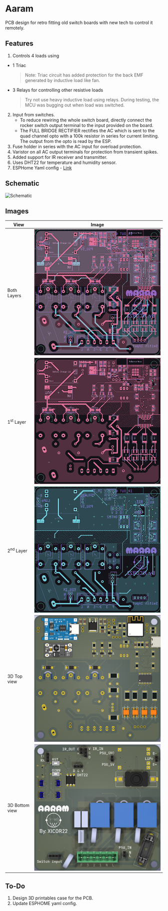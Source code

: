 # Aaram
PCB design for retro fitting old switch boards with new tech to control it remotely.

## Features
1. Controls 4 loads using
  - 1 Triac 
      > Note: Triac circuit has added protection for the back EMF generated by inductive load like fan.
  - 3 Relays for controlling other resistive loads
      > Try not use heavy inductive load using relays. During testing, the MCU was bugging out when load was switched.
2. Input from switches.
      - To reduce rewiring the whole switch board, directly connect the rocker switch output terminal to the input provided on the board.
      - The FULL BRIDGE RECTIFIER rectifies the AC which is sent to the quad channel opto with a 100k resistor in series for current limiting. The output from the opto is read by the ESP.
3. Fuse holder in series with the AC input for overload protection. 
4. Varistor on all AC output terminals for protection from transient spikes.
5. Added support for IR receiver and transmitter.
6. Uses DHT22 for temperature and humidity sensor.
7. ESPHome Yaml config - [Link](https://github.com/xicor22/Aaram/blob/main/ESPHome_Template.yaml)
## Schematic
![Schematic](/asset/Schematic.png)

## Images
|View|Image|
|----|-----|
|Both Layers| ![Both Layers](/asset/b.png)|
|1<sup>st</sup> Layer| ![Layer 1](/asset/l1.png)|
|2<sup>nd</sup> Layer| ![Layer 2](/asset/l2.png)|
|3D Top view| ![3D Top View](/asset/3D_T.png)|
|3D Bottom view| ![3D Bottom View](/asset/3D_B.png)|

## To-Do
1. Design 3D printables case for the PCB.
2. Update ESPHOME yaml config.
